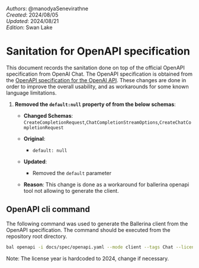 _Authors_: @manodyaSenevirathne \
_Created_: 2024/08/05 \
_Updated_: 2024/08/21 \
_Edition_: Swan Lake

# Sanitation for OpenAPI specification

This document records the sanitation done on top of the official OpenAPI specification from OpenAI Chat.
The OpenAPI specification is obtained from the [OpenAPI specification for the OpenAI API](https://github.com/openai/openai-openapi/blob/master/openapi.yaml). 
These changes are done in order to improve the overall usability, and as workarounds for some known language limitations.

1. **Removed the `default:null` property of from the below schemas**:

   - **Changed Schemas**: `CreateCompletionRequest`,`ChatCompletionStreamOptions`,`CreateChatCompletionRequest`

   - **Original**:
      - `default: null`

   - **Updated**:
      - Removed the `default` parameter 

   - **Reason**: This change is done as a workaround for ballerina openapi tool not allowing to generate the client.

## OpenAPI cli command

The following command was used to generate the Ballerina client from the OpenAPI specification. The command should be executed from the repository root directory.

```bash
bal openapi -i docs/spec/openapi.yaml --mode client --tags Chat --license docs/license.txt -o ballerina
```
Note: The license year is hardcoded to 2024, change if necessary.